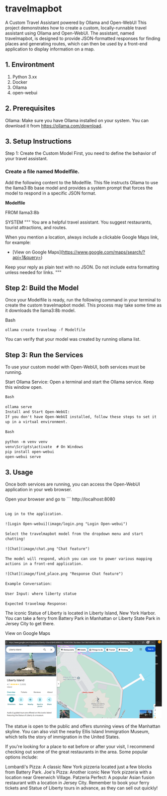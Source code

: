 # travelmapbot 
A Custom Travel Assistant powered by Ollama and Open-WebUI
This project demonstrates how to create a custom, locally-runnable travel assistant using Ollama and Open-WebUI. The assistant, named travelmapbot, is designed to provide JSON-formatted responses for finding places and generating routes, which can then be used by a front-end application to display information on a map.
## 1. Environtment
1. Python 3.xx
2. Docker
3. Ollama
4. open-webui

## 2. Prerequisites
Ollama: Make sure you have Ollama installed on your system. You can download it from https://ollama.com/download.

## 3. Setup Instructions
Step 1: Create the Custom Model
First, you need to define the behavior of your travel assistant.

### Create a file named Modelfile.

Add the following content to the Modelfile. This file instructs Ollama to use the llama3:8b base model and provides a system prompt that forces the model to respond in a specific JSON format.

**Modelfile**

FROM llama3:8b

SYSTEM """
You are a helpful travel assistant.
You suggest restaurants, tourist attractions, and routes.

When you mention a location, always include a clickable Google Maps link, for example:
  - [View on Google Maps](https://www.google.com/maps/search/?api=1&query=<encoded location>)

Keep your reply as plain text with no JSON.
Do not include extra formatting unless needed for links.
"""


## Step 2: Build the Model
Once your Modelfile is ready, run the following command in your terminal to create the custom travelmapbot model. This process may take some time as it downloads the llama3:8b model.

Bash

```
ollama create travelmap -f Modelfile
```

You can verify that your model was created by running ollama list.

## Step 3: Run the Services

To use your custom model with Open-WebUI, both services must be running.

Start Ollama Service:
Open a terminal and start the Ollama service. Keep this window open.

```
Bash

ollama serve
Install and Start Open-WebUI:
If you don't have Open-WebUI installed, follow these steps to set it up in a virtual environment.

Bash

python -m venv venv
venv\Scripts\activate  # On Windows
pip install open-webui
open-webui serve
```

## 3. Usage
Once both services are running, you can access the Open-WebUI application in your web browser.

Open your browser and go to ```
http://localhost:8080
```.

Log in to the application.

![Login Open-webui](image/login.png "Login Open-webui")

Select the travelmapbot model from the dropdown menu and start chatting!

![Chat](image/chat.png "Chat feature")

The model will respond, which you can use to power various mapping actions in a front-end application.

![Chat](image/find_place.png "Response Chat feature")

Example Conversation:

User Input: where liberty statue

Expected travelmap Response:

```
The iconic Statue of Liberty is located in Liberty Island, New York Harbor. You can take a ferry from Battery Park in Manhattan or Liberty State Park in Jersey City to get there.

View on Google Maps

![Map](image/map.png "Map view feature")

The statue is open to the public and offers stunning views of the Manhattan skyline. You can also visit the nearby Ellis Island Immigration Museum, which tells the story of immigration in the United States.

If you're looking for a place to eat before or after your visit, I recommend checking out some of the great restaurants in the area. Some popular options include:

Lombardi's Pizza: A classic New York pizzeria located just a few blocks from Battery Park.
Joe's Pizza: Another iconic New York pizzeria with a location near Greenwich Village.
Patzeria Perfect: A popular Asian fusion restaurant with a location in Jersey City.
Remember to book your ferry tickets and Statue of Liberty tours in advance, as they can sell out quickly!
```

